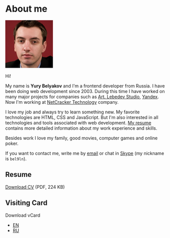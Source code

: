 # About me

![Photo](photo/150x150.jpg)

Hi!

My name is **Yury Belyakov** and I'm a frontend developer from Russia. I have been doing web development since 2003. During this time I have worked on many major projects for companies such as [Art. Lebedev Studio](http://www.artlebedev.com/), [Yandex](https://yandex.com/company/). Now I'm working at [NetCracker Technology](http://www.netcracker.com/) company.

I love my job and always try to learn something new. My favorite technologies are HTML, CSS and JavaScript. But I'm also interested in all technologies and tools associated with web development. [My resume](Yury_Belyakov_RU.pdf) contains more detailed information about my work experience and skills.

Besides work I love my family, good movies, computer games and online poker.

If you want to contact me, write me by [email](mailto:belyan@mail.ru) or chat in [Skype](skype:bel9ln?chat) (my nickname is `bel9ln`).

## Resume

[Download CV](Yury_Belyakov_RU.pdf) (PDF, 224 KB)

## Visiting Card

Download vCard
 * [EN](Yury_Belyakov_EN.vcf)
 * [RU](Yury_Belyakov_RU.vcf)
